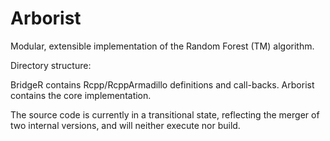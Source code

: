 Arborist
========

Modular, extensible implementation of the Random Forest (TM) algorithm.

Directory structure:

  BridgeR contains Rcpp/RcppArmadillo definitions and call-backs.
  Arborist contains the core implementation.
  
The source code is currently in a transitional state, reflecting the merger of two internal versions, and will neither execute nor build.


